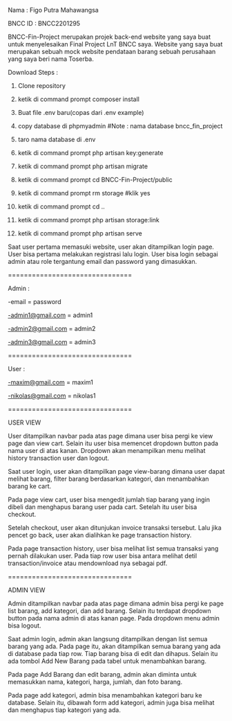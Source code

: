 Nama : Figo Putra Mahawangsa

BNCC ID : BNCC2201295

BNCC-Fin-Project merupakan projek back-end website yang saya buat untuk menyelesaikan Final Project LnT BNCC saya. Website yang saya buat merupakan sebuah mock website pendataan barang sebuah perusahaan yang saya beri nama Toserba.

Download Steps :

1. Clone repository

2. ketik di command prompt composer install

3. Buat file .env baru(copas dari .env example)

4. copy database di phpmyadmin #Note : nama database bncc_fin_project

5. taro nama database di .env

6. ketik di command prompt php artisan key:generate

7. ketik di command prompt php artisan migrate

8. ketik di command prompt cd BNCC-Fin-Project/public

9. ketik di command prompt rm storage #klik yes

10. ketik di command prompt cd ..

11. ketik di command prompt php artisan storage:link

12. ketik di command prompt php artisan serve

Saat user pertama memasuki website, user akan ditampilkan login page. User bisa pertama melakukan registrasi lalu login. User bisa login sebagai admin atau role tergantung email dan password yang dimasukkan.

===============================

Admin :

-email = password

-admin1@gmail.com = admin1

-admin2@gmail.com = admin2

-admin3@gmail.com = admin3

===============================

User :

-maxim@gmail.com = maxim1

-nikolas@gmail.com = nikolas1

===============================

USER VIEW

User ditampilkan navbar pada atas page dimana user bisa pergi ke view page dan view cart. Selain itu user bisa memencet dropdown button pada nama user di atas kanan. Dropdown akan menampilkan menu melihat history transaction user dan logout.

Saat user login, user akan ditampilkan page view-barang dimana user dapat melihat barang, filter barang berdasarkan kategori, dan menambahkan barang ke cart.

Pada page view cart, user bisa mengedit jumlah tiap barang yang ingin dibeli dan menghapus barang user pada cart. Setelah itu user bisa checkout.

Setelah checkout, user akan ditunjukan invoice transaksi tersebut. Lalu jika pencet go back, user akan dialihkan ke page transaction history.

Pada page transaction history, user bisa melihat list semua transaksi yang pernah dilakukan user. Pada tiap row user bisa antara melihat detil transaction/invoice atau mendownload nya sebagai pdf.

===============================

ADMIN VIEW

Admin ditampilkan navbar pada atas page dimana admin bisa pergi ke page list barang, add kategori, dan add barang. Selain itu terdapat dropdown button pada nama admin di atas kanan page. Pada dropdown menu admin bisa logout.

Saat admin login, admin akan langsung ditampilkan dengan list semua barang yang ada. Pada page itu, akan ditampilkan semua barang yang ada di database pada tiap row. Tiap barang bisa di edit dan dihapus. Selain itu ada tombol Add New Barang pada tabel untuk menambahkan barang.

Pada page Add Barang dan edit barang, admin akan diminta untuk memasukkan nama, kategori, harga, jumlah, dan foto barang. 

Pada page add kategori, admin bisa menambahkan kategori baru ke database. Selain itu, dibawah form add kategori, admin juga bisa melihat dan menghapus tiap kategori yang ada.
